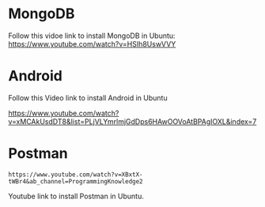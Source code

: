# MongoDB
Follow this vidoe link to install MongoDB in Ubuntu:<br>
https://www.youtube.com/watch?v=HSIh8UswVVY

# Android
Follow this Video link to install Android in Ubuntu<br>

https://www.youtube.com/watch?v=xMCAkUsdDT8&list=PLjVLYmrlmjGdDps6HAwOOVoAtBPAgIOXL&index=7


# Postman
    https://www.youtube.com/watch?v=XBxtX-tWBr4&ab_channel=ProgrammingKnowledge2
Youtube link to install Postman in Ubuntu.
